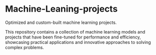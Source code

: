 # Machine-Leaning-projects

Optimized and custom-built machine learning projects. 

This repository contains a collection of machine learning models and projects that have been fine-tuned for performance and efficiency, showcasing practical applications and innovative approaches to solving complex problems.
